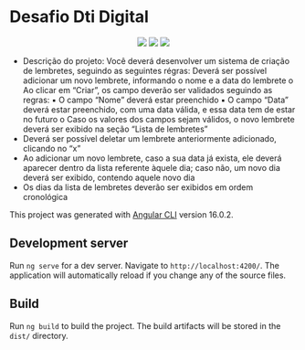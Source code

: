 # Desafio Dti Digital 

<p align="center">
     <a alt="Angular">
        <img src="https://img.shields.io/badge/Angular-v16.0.2-blue.svg" />
  </a>
    <a alt="Typescript">
        <img src="https://img.shields.io/badge/Typescript-v5.0.4-brightgreen.svg" />
    </a>
     <a alt="ngx-bootstrap">
        <img src="https://img.shields.io/badge/ngx_bootstrap-v5.0.4-brightgreen.svg" />
    </a>
</p>

- Descrição do projeto:
Você deverá desenvolver um sistema de criação de lembretes, seguindo as seguintes régras: 
Deverá ser possível adicionar um novo lembrete, informando o nome e a data do lembrete
o Ao clicar em “Criar”, os campo deverão ser validados seguindo as regras:
▪ O campo “Nome” deverá estar preenchido
▪ O campo “Data” deverá estar preenchido, com uma data válida, e essa data tem 
de estar no futuro
o Caso os valores dos campos sejam válidos, o novo lembrete deverá ser exibido na seção 
“Lista de lembretes”
- Deverá ser possível deletar um lembrete anteriormente adicionado, clicando no “x”
- Ao adicionar um novo lembrete, caso a sua data já exista, ele deverá aparecer dentro da lista 
referente àquele dia; caso não, um novo dia deverá ser exibido, contendo aquele novo dia
- Os dias da lista de lembretes deverão ser exibidos em ordem cronológica




This project was generated with [Angular CLI](https://github.com/angular/angular-cli) version 16.0.2.

## Development server

Run `ng serve` for a dev server. Navigate to `http://localhost:4200/`. The application will automatically reload if you change any of the source files.

## Build

Run `ng build` to build the project. The build artifacts will be stored in the `dist/` directory.

